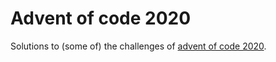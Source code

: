 # Advent of code 2020
Solutions to (some of) the challenges of 
[advent of code 2020](https://adventofcode.com/2020).
